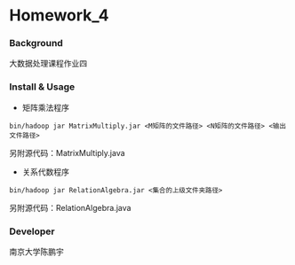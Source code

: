 # Homework_4

### Background
  大数据处理课程作业四
### Install & Usage
* 矩阵乘法程序
```
bin/hadoop jar MatrixMultiply.jar <M矩阵的文件路径> <N矩阵的文件路径> <输出文件路径>
```
  另附源代码：MatrixMultiply.java
* 关系代数程序
```
bin/hadoop jar RelationAlgebra.jar <集合的上级文件夹路径>
```
  另附源代码：RelationAlgebra.java
### Developer
  南京大学陈鹏宇
